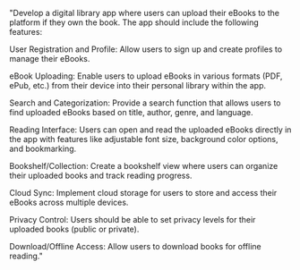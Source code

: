 "Develop a digital library app where users can upload their eBooks to the platform if they own the book. The app should include the following features:

User Registration and Profile: Allow users to sign up and create profiles to manage their eBooks.

eBook Uploading: Enable users to upload eBooks in various formats (PDF, ePub, etc.) from their device into their personal library within the app.

Search and Categorization: Provide a search function that allows users to find uploaded eBooks based on title, author, genre, and language.

Reading Interface: Users can open and read the uploaded eBooks directly in the app with features like adjustable font size, background color options, and bookmarking.

Bookshelf/Collection: Create a bookshelf view where users can organize their uploaded books and track reading progress.

Cloud Sync: Implement cloud storage for users to store and access their eBooks across multiple devices.

Privacy Control: Users should be able to set privacy levels for their uploaded books (public or private).

Download/Offline Access: Allow users to download books for offline reading."
